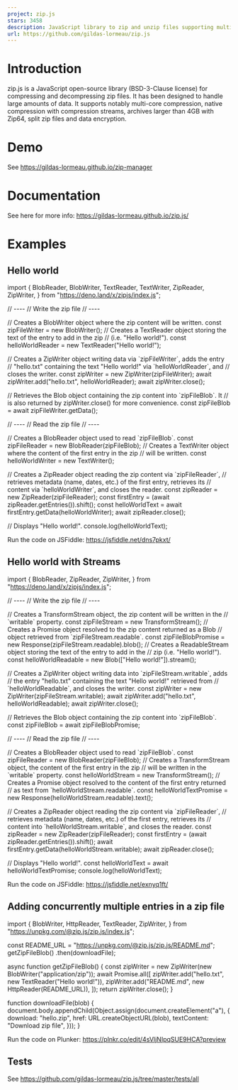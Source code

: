 ```yaml
---
project: zip.js
stars: 3458
description: JavaScript library to zip and unzip files supporting multi-core compression, compression streams, zip64, split files and encryption.
url: https://github.com/gildas-lormeau/zip.js
---
```


Introduction
============

zip.js is a JavaScript open-source library (BSD-3-Clause license) for compressing and decompressing zip files. It has been designed to handle large amounts of data. It supports notably multi-core compression, native compression with compression streams, archives larger than 4GB with Zip64, split zip files and data encryption.

Demo
====

See https://gildas-lormeau.github.io/zip-manager

Documentation
=============

See here for more info: https://gildas-lormeau.github.io/zip.js/

Examples
========

Hello world
-----------

import {
  BlobReader,
  BlobWriter,
  TextReader,
  TextWriter,
  ZipReader,
  ZipWriter,
} from "https://deno.land/x/zipjs/index.js";

// ----
// Write the zip file
// ----

// Creates a BlobWriter object where the zip content will be written.
const zipFileWriter \= new BlobWriter();
// Creates a TextReader object storing the text of the entry to add in the zip
// (i.e. "Hello world!").
const helloWorldReader \= new TextReader("Hello world!");

// Creates a ZipWriter object writing data via \`zipFileWriter\`, adds the entry
// "hello.txt" containing the text "Hello world!" via \`helloWorldReader\`, and
// closes the writer.
const zipWriter \= new ZipWriter(zipFileWriter);
await zipWriter.add("hello.txt", helloWorldReader);
await zipWriter.close();

// Retrieves the Blob object containing the zip content into \`zipFileBlob\`. It
// is also returned by zipWriter.close() for more convenience.
const zipFileBlob \= await zipFileWriter.getData();

// ----
// Read the zip file
// ----

// Creates a BlobReader object used to read \`zipFileBlob\`.
const zipFileReader \= new BlobReader(zipFileBlob);
// Creates a TextWriter object where the content of the first entry in the zip
// will be written.
const helloWorldWriter \= new TextWriter();

// Creates a ZipReader object reading the zip content via \`zipFileReader\`,
// retrieves metadata (name, dates, etc.) of the first entry, retrieves its
// content via \`helloWorldWriter\`, and closes the reader.
const zipReader \= new ZipReader(zipFileReader);
const firstEntry \= (await zipReader.getEntries()).shift();
const helloWorldText \= await firstEntry.getData(helloWorldWriter);
await zipReader.close();

// Displays "Hello world!".
console.log(helloWorldText);

Run the code on JSFiddle: https://jsfiddle.net/dns7pkxt/

Hello world with Streams
------------------------

import {
  BlobReader,
  ZipReader,
  ZipWriter,
} from "https://deno.land/x/zipjs/index.js";

// ----
// Write the zip file
// ----

// Creates a TransformStream object, the zip content will be written in the
// \`writable\` property.
const zipFileStream \= new TransformStream();
// Creates a Promise object resolved to the zip content returned as a Blob
// object retrieved from \`zipFileStream.readable\`.
const zipFileBlobPromise \= new Response(zipFileStream.readable).blob();
// Creates a ReadableStream object storing the text of the entry to add in the
// zip (i.e. "Hello world!").
const helloWorldReadable \= new Blob(\["Hello world!"\]).stream();

// Creates a ZipWriter object writing data into \`zipFileStream.writable\`, adds
// the entry "hello.txt" containing the text "Hello world!" retrieved from
// \`helloWorldReadable\`, and closes the writer.
const zipWriter \= new ZipWriter(zipFileStream.writable);
await zipWriter.add("hello.txt", helloWorldReadable);
await zipWriter.close();

// Retrieves the Blob object containing the zip content into \`zipFileBlob\`.
const zipFileBlob \= await zipFileBlobPromise;

// ----
// Read the zip file
// ----

// Creates a BlobReader object used to read \`zipFileBlob\`.
const zipFileReader \= new BlobReader(zipFileBlob);
// Creates a TransformStream object, the content of the first entry in the zip
// will be written in the \`writable\` property.
const helloWorldStream \= new TransformStream();
// Creates a Promise object resolved to the content of the first entry returned
// as text from \`helloWorldStream.readable\`.
const helloWorldTextPromise \= new Response(helloWorldStream.readable).text();

// Creates a ZipReader object reading the zip content via \`zipFileReader\`,
// retrieves metadata (name, dates, etc.) of the first entry, retrieves its
// content into \`helloWorldStream.writable\`, and closes the reader.
const zipReader \= new ZipReader(zipFileReader);
const firstEntry \= (await zipReader.getEntries()).shift();
await firstEntry.getData(helloWorldStream.writable);
await zipReader.close();

// Displays "Hello world!".
const helloWorldText \= await helloWorldTextPromise;
console.log(helloWorldText);

Run the code on JSFiddle: https://jsfiddle.net/exnyq1ft/

Adding concurrently multiple entries in a zip file
--------------------------------------------------

import {
  BlobWriter,
  HttpReader,
  TextReader,
  ZipWriter,
} from "https://unpkg.com/@zip.js/zip.js/index.js";

const README\_URL \= "https://unpkg.com/@zip.js/zip.js/README.md";
getZipFileBlob()
  .then(downloadFile);

async function getZipFileBlob() {
  const zipWriter \= new ZipWriter(new BlobWriter("application/zip"));
  await Promise.all(\[
    zipWriter.add("hello.txt", new TextReader("Hello world!")),
    zipWriter.add("README.md", new HttpReader(README\_URL)),
  \]);
  return zipWriter.close();
}

function downloadFile(blob) {
  document.body.appendChild(Object.assign(document.createElement("a"), {
    download: "hello.zip",
    href: URL.createObjectURL(blob),
    textContent: "Download zip file",
  }));
}

Run the code on Plunker: https://plnkr.co/edit/4sVljNIpqSUE9HCA?preview

Tests
-----

See https://github.com/gildas-lormeau/zip.js/tree/master/tests/all
